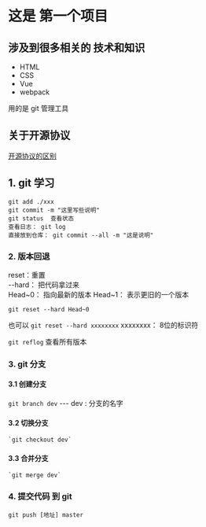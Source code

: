 # 这是 第一个项目

## 涉及到很多相关的 技术和知识

- HTML
- CSS
- Vue
- webpack

用的是 git 管理工具

## 关于开源协议
[开源协议的区别](https://baike.baidu.com/item/%E5%BC%80%E6%BA%90%E5%8D%8F%E8%AE%AE)

## 1. git 学习
```
git add ./xxx
git commit -m "这里写些说明"
git status  查看状态
查看日志： git log
直接放到仓库： git commit --all -m "这是说明"
```
### 2. 版本回退

reset：重置  
--hard： 把代码拿过来  
Head~0： 指向最新的版本   Head~1： 表示更旧的一个版本    

`git reset --hard Head~0`  

也可以 `git reset --hard xxxxxxxx`      xxxxxxxx： 8位的标识符 

`git reflog` 查看所有版本  

### 3. git 分支 


#### 3.1 创建分支

`git branch dev`  ---  dev : 分支的名字

  #### 3.2 切换分支

    `git checkout dev`

  #### 3.3 合并分支

    `git merge dev`

### 4. 提交代码 到 git 

`git push [地址] master`